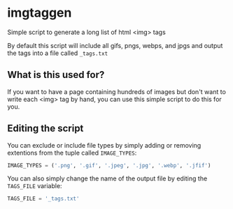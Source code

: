 # imgtaggen

Simple script to generate a long list of html &lt;img> tags

By default this script will include all gifs, pngs, webps, and jpgs and output the tags into a file
called `_tags.txt`

## What is this used for?

If you want to have a page containing hundreds of images but don't want to write each &lt;img&gt;
tag by hand, you can use this simple script to do this for you.

## Editing the script

You can exclude or include file types by simply adding or removing extentions from the tuple called
`IMAGE_TYPES`:

```python
IMAGE_TYPES = ('.png', '.gif', '.jpeg', '.jpg', '.webp', '.jfif')
```

You can also simply change the name of the output file by editing the `TAGS_FILE` variable:

```python
TAGS_FILE = '_tags.txt'
```

